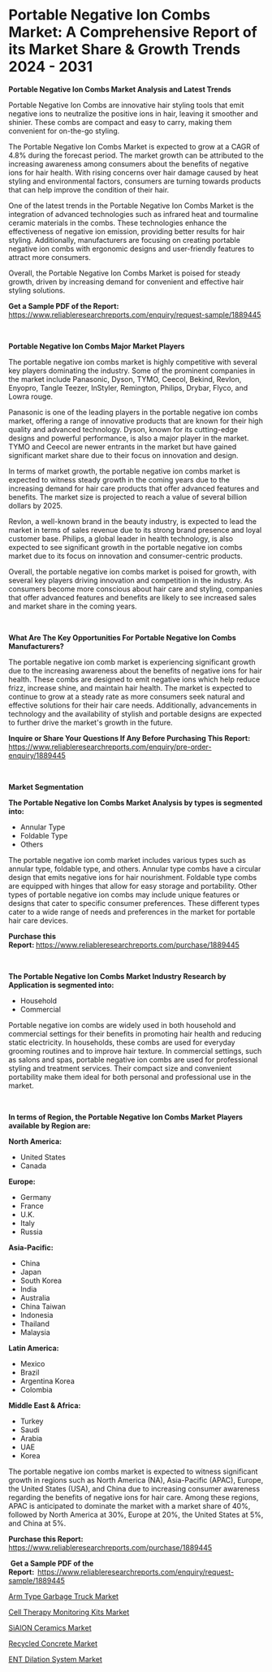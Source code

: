 <p><h1>Portable Negative Ion Combs Market: A Comprehensive Report of its Market Share & Growth Trends 2024 - 2031</h1></p><p><strong>Portable Negative Ion Combs Market Analysis and Latest Trends</strong></p>
<p><p>Portable Negative Ion Combs are innovative hair styling tools that emit negative ions to neutralize the positive ions in hair, leaving it smoother and shinier. These combs are compact and easy to carry, making them convenient for on-the-go styling.</p><p>The Portable Negative Ion Combs Market is expected to grow at a CAGR of 4.8% during the forecast period. The market growth can be attributed to the increasing awareness among consumers about the benefits of negative ions for hair health. With rising concerns over hair damage caused by heat styling and environmental factors, consumers are turning towards products that can help improve the condition of their hair.</p><p>One of the latest trends in the Portable Negative Ion Combs Market is the integration of advanced technologies such as infrared heat and tourmaline ceramic materials in the combs. These technologies enhance the effectiveness of negative ion emission, providing better results for hair styling. Additionally, manufacturers are focusing on creating portable negative ion combs with ergonomic designs and user-friendly features to attract more consumers.</p><p>Overall, the Portable Negative Ion Combs Market is poised for steady growth, driven by increasing demand for convenient and effective hair styling solutions.</p></p>
<p><strong>Get a Sample PDF of the Report:&nbsp;</strong> <a href="https://www.reliableresearchreports.com/enquiry/request-sample/1889445">https://www.reliableresearchreports.com/enquiry/request-sample/1889445</a></p>
<p>&nbsp;</p>
<p><strong>Portable Negative Ion Combs Major Market Players</strong></p>
<p><p>The portable negative ion combs market is highly competitive with several key players dominating the industry. Some of the prominent companies in the market include Panasonic, Dyson, TYMO, Ceecol, Bekind, Revlon, Enyopro, Tangle Teezer, InStyler, Remington, Philips, Drybar, Flyco, and Lowra rouge.</p><p>Panasonic is one of the leading players in the portable negative ion combs market, offering a range of innovative products that are known for their high quality and advanced technology. Dyson, known for its cutting-edge designs and powerful performance, is also a major player in the market. TYMO and Ceecol are newer entrants in the market but have gained significant market share due to their focus on innovation and design.</p><p>In terms of market growth, the portable negative ion combs market is expected to witness steady growth in the coming years due to the increasing demand for hair care products that offer advanced features and benefits. The market size is projected to reach a value of several billion dollars by 2025.</p><p>Revlon, a well-known brand in the beauty industry, is expected to lead the market in terms of sales revenue due to its strong brand presence and loyal customer base. Philips, a global leader in health technology, is also expected to see significant growth in the portable negative ion combs market due to its focus on innovation and consumer-centric products.</p><p>Overall, the portable negative ion combs market is poised for growth, with several key players driving innovation and competition in the industry. As consumers become more conscious about hair care and styling, companies that offer advanced features and benefits are likely to see increased sales and market share in the coming years.</p></p>
<p>&nbsp;</p>
<p><strong>What Are The Key Opportunities For Portable Negative Ion Combs Manufacturers?</strong></p>
<p><p>The portable negative ion comb market is experiencing significant growth due to the increasing awareness about the benefits of negative ions for hair health. These combs are designed to emit negative ions which help reduce frizz, increase shine, and maintain hair health. The market is expected to continue to grow at a steady rate as more consumers seek natural and effective solutions for their hair care needs. Additionally, advancements in technology and the availability of stylish and portable designs are expected to further drive the market's growth in the future.</p></p>
<p><strong>Inquire or Share Your Questions If Any Before Purchasing This Report:</strong> <a href="https://www.reliableresearchreports.com/enquiry/pre-order-enquiry/1889445">https://www.reliableresearchreports.com/enquiry/pre-order-enquiry/1889445</a></p>
<p>&nbsp;</p>
<p><strong>Market Segmentation</strong></p>
<p><strong>The Portable Negative Ion Combs Market Analysis by types is segmented into:</strong></p>
<p><ul><li>Annular Type</li><li>Foldable Type</li><li>Others</li></ul></p>
<p><p>The portable negative ion comb market includes various types such as annular type, foldable type, and others. Annular type combs have a circular design that emits negative ions for hair nourishment. Foldable type combs are equipped with hinges that allow for easy storage and portability. Other types of portable negative ion combs may include unique features or designs that cater to specific consumer preferences. These different types cater to a wide range of needs and preferences in the market for portable hair care devices.</p></p>
<p><strong>Purchase this Report:&nbsp;</strong><a href="https://www.reliableresearchreports.com/purchase/1889445">https://www.reliableresearchreports.com/purchase/1889445</a></p>
<p>&nbsp;</p>
<p><strong>The Portable Negative Ion Combs Market Industry Research by Application is segmented into:</strong></p>
<p><ul><li>Household</li><li>Commercial</li></ul></p>
<p><p>Portable negative ion combs are widely used in both household and commercial settings for their benefits in promoting hair health and reducing static electricity. In households, these combs are used for everyday grooming routines and to improve hair texture. In commercial settings, such as salons and spas, portable negative ion combs are used for professional styling and treatment services. Their compact size and convenient portability make them ideal for both personal and professional use in the market.</p></p>
<p>&nbsp;</p>
<p><strong>In terms of Region, the Portable Negative Ion Combs Market Players available by Region are:</strong></p>
<p>
    <p> <strong> North America: </strong>
        <ul>
            <li>United States</li>
            <li>Canada</li>
        </ul>
        </p> 
    <p> <strong> Europe: </strong>
        <ul>
            <li>Germany</li>
            <li>France</li>
            <li>U.K.</li>
            <li>Italy</li>
            <li>Russia</li>
        </ul>
        </p> 
    <p> <strong> Asia-Pacific: </strong>
        <ul>
            <li>China</li>
            <li>Japan</li>
            <li>South Korea</li>
            <li>India</li>
            <li>Australia</li>
            <li>China Taiwan</li>
            <li>Indonesia</li>
            <li>Thailand</li>
            <li>Malaysia</li>
        </ul>
        </p> 
    <p> <strong> Latin America: </strong>
        <ul>
            <li>Mexico</li>
            <li>Brazil</li>
            <li>Argentina Korea</li>
            <li>Colombia</li>
        </ul>
        </p> 
    <p> <strong> Middle East & Africa: </strong>
        <ul>
            <li>Turkey</li>
            <li>Saudi</li>
            <li>Arabia</li>
            <li>UAE</li>
            <li>Korea</li>
        </ul>
    </p>
    </p>
<p><p>The portable negative ion combs market is expected to witness significant growth in regions such as North America (NA), Asia-Pacific (APAC), Europe, the United States (USA), and China due to increasing consumer awareness regarding the benefits of negative ions for hair care. Among these regions, APAC is anticipated to dominate the market with a market share of 40%, followed by North America at 30%, Europe at 20%, the United States at 5%, and China at 5%.</p></p>
<p><strong>Purchase this Report: </strong><a href="https://www.reliableresearchreports.com/purchase/1889445">https://www.reliableresearchreports.com/purchase/1889445</a></p>
<p>&nbsp;<strong>Get a Sample PDF of the Report:&nbsp;&nbsp;</strong><a href="https://www.reliableresearchreports.com/enquiry/request-sample/1889445">https://www.reliableresearchreports.com/enquiry/request-sample/1889445</a></p>
<p><strong></strong></p>
<p><p><a href="https://funky-papaya-cf4.notion.site/Arm-Type-Garbage-Truck-Market-Size-and-Examines-its-Market-Scope-with-a-Primary-Focus-on-Growth-Op-82311819c1f0498caa06aafb787fc7a9">Arm Type Garbage Truck Market</a></p><p><a href="https://github.com/NorbertYates/Market-Research-Report-List-3/blob/main/cell-therapy-monitoring-kits-market.md">Cell Therapy Monitoring Kits Market</a></p><p><a href="https://view.publitas.com/reportprime-1/global-sialon-ceramics-market-by-types-applications-and-major-players-with-regional-growth-rate-analysis-and-development-situation-from-2024-to-2031/">SiAlON Ceramics Market</a></p><p><a href="https://view.publitas.com/reportprime-1/recycled-concrete-market-offer-valuable-insights-into-market-size-market-share-market-trends-and-projections-spanning-from-2024-to-2031/">Recycled Concrete Market</a></p><p><a href="https://github.com/nancykennedykellievqfqt2/Market-Research-Report-List-1/blob/main/ent-dilation-system-market.md">ENT Dilation System Market</a></p></p>